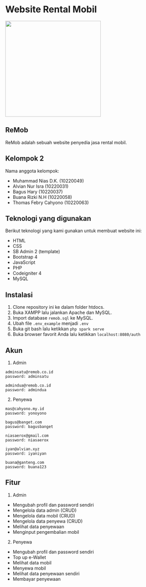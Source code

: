 # Website Rental Mobil

<img src="https://github.com/harybagus/remob/assets/126042692/ccd19d55-ac55-4f24-90ea-6bd82e9da426" width="300">

## ReMob

ReMob adalah sebuah website penyedia jasa rental mobil.

## Kelompok 2

Nama anggota kelompok:

- Muhammad Nias D.K. (10220049)
- Alvian Nur Isra (10220031)
- Bagus Hary (10220037)
- Buana Rizki N.H (10220058)
- Thomas Febry Cahyono (10220063)

## Teknologi yang digunakan

Berikut teknologi yang kami gunakan untuk membuat website ini:

- HTML
- CSS
- SB Admin 2 (template)
- Bootstrap 4
- JavaScript
- PHP
- Codeigniter 4
- MySQL

## Instalasi

1. Clone repository ini ke dalam folder htdocs.
2. Buka XAMPP lalu jalankan Apache dan MySQL.
3. Import database `remob.sql` ke MySQL.
4. Ubah file `.env_example` menjadi `.env`
5. Buka git bash lalu ketikkan `php spark serve`
6. Buka browser favorit Anda lalu ketikkan `localhost:8080/auth`

## Akun

1. Admin

```
adminsatu@remob.co.id
password: adminsatu
```

```
admindua@remob.co.id
password: admindua
```

2. Penyewa

```
mas@cahyono.my.id
password: yonoyono
```

```
bagus@banget.com
password: bagusbanget
```

```
niasaerox@gmail.com
password: niasaerox
```

```
iyan@alvian.xyz
password: iyaniyan
```

```
buana@ganteng.com
password: buana123
```

## Fitur

1. Admin

- Mengubah profil dan password sendiri
- Mengelola data admin (CRUD)
- Mengelola data mobil (CRUD)
- Mengelola data penyewa (CRUD)
- Melihat data penyewaan
- Menginput pengembalian mobil

2. Penyewa

- Mengubah profil dan password sendiri
- Top up e-Wallet
- Melihat data mobil
- Menyewa mobil
- Melihat data penyewaan sendiri
- Membayar penyewaan
